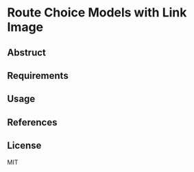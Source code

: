 # Route Choice Models with Link Image

## Abstruct

## Requirements

## Usage

## References

## License
MIT